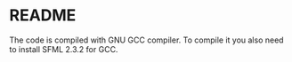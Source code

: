 # README #

The code is compiled with GNU GCC compiler.
To compile it you also need to install SFML 2.3.2 for GCC.